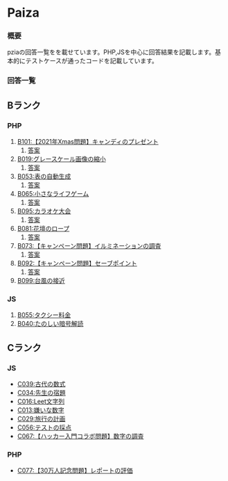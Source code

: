 # Paiza

### 概要
pziaの回答一覧をを載せています。PHP,JSを中心に回答結果を記載します。基本的にテストケースが通ったコードを記載しています。

### 回答一覧

## Bランク
### PHP
1. [B101:【2021年Xmas問題】キャンディのプレゼント]()
    1. [答案](php/rankB/B101.php)
3. [B019:グレースケール画像の縮小](https://paiza.jp/challenges/69/retry_result/38de08fb78cb22f51f6099db43261064)
    1. [答案](php/rankB/B019.php)
4. [B053:表の自動生成](https://paiza.jp/challenges/share/9d8J4kw2cTjj0NtUa6OtPydsLOTtF3BIweSwyKmC0a0?source=social)
    1. [答案](php/rankB/B053.php)
5. [B065:小さなライフゲーム](https://paiza.jp/works/challenges/304/retry)
    1. [答案](php/rankB/B065.php)
6. [B095:カラオケ大会]()
    1. [答案](php/rankB/B095.php)
8. [B081:花壇のロープ](B081.php)
    1. [答案](php/rankB/B081.php)
10. [B073:【キャンペーン問題】イルミネーションの調査](B073.php)
    1. [答案](php/rankB/B073.php) 
12. [B092:【キャンペーン問題】セーブポイント](https://paiza.jp/works/challenges/454/page/result)
    1. [答案](php/rankB/B092.php)
13. [B099:台風の接近](B099.php)

### JS
1. [B055:タクシー料金](B055.js)
1. [B040:たのしい暗号解読](B040.js)

## Cランク
### JS
* [C039:古代の数式](C067.js)
* [C034:先生の宿題](C034.js)
* [C016:Leet文字列](C016.js)
* [C013:嫌いな数字](C013.js)
* [C029:旅行の計画](C029.js)
* [C056:テストの採点](C056.js)
* [C067:【ハッカー入門コラボ問題】数字の調査](C067.js)

### PHP
* [C077:【30万人記念問題】レポートの評価](C077.php)







